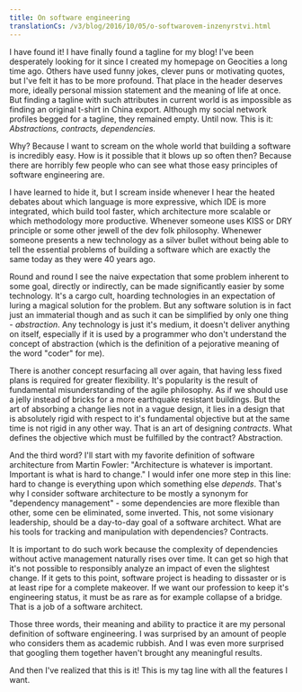 ```yaml
---
title: On software engineering
translationCs: /v3/blog/2016/10/05/o-softwarovem-inzenyrstvi.html
---
```


I have found it! I have finally found a tagline for my blog! I've been desperately looking for it since I created my homepage on Geocities a long time ago.‎ Others have used funny jokes, clever puns or motivating quotes, but I've felt ‎it has to be more profound. That place in the header deserves more, ideally personal mission statement and the meaning of life at once. But finding a tagline with such attributes in current world is as impossible as finding an original t-shirt in China export. Although my social network profiles begged for a tagline, they remained empty. Until now.
This is it: *Abstractions, contracts, dependencies.*

Why? Because I want to scream on the whole world that building a software is incredibly easy. How is it possible that it blows up so often then?‎ Because there are horribly few people who can see what those easy principles of software engineering are.

I have learned to hide it, but I scream inside whenever‎ I hear the heated debates about which language is more expressive, which IDE is more integrated, which build tool faster, which architecture more scalable or which methodology more productive. Whenever someone uses KISS or DRY principle or some other jewell of the dev folk philosophy. Whenewer someone presents a new technology as a silver bullet without being able to tell the essential problems of building a software which are exactly the same today as they were 40 years ago.

Round and round I see the naive expectation that some problem inherent to some goal, directly or indirectly, can be made significantly easier by some technology. It's a cargo cult, hoarding technologies in an expectation of luring a magical solution for the problem. But any software solution is in fact just an immaterial though and as such it can be simplified by only one thing - *abstraction*. Any technology is just it's medium, it doesn't deliver anything on itself, especially if it is used by a programmer who don't understand the concept of abstraction (which is the definition of a pejorative meaning of the word "coder" for me).

There is another concept resurfacing all over again, that having less fixed plans is required for greater flexibility. It's popularity is the result of fundamental misunderstanding of the agile philosophy. As if we should use a jelly instead of bricks for a more earthquake resistant buildings. But the art of absorbing a change lies not in a vague design, it lies in a design that is absolutely rigid with respect to it's fundamental objective but at the same time is not rigid in any other way. That is an art of designing *contracts*. What defines the objective which must be fulfilled by the contract? Abstraction.

And the third word? I'll start with my favorite definition of software architecture from Martin Fowler: "Architecture is whatever is important. Important is what is hard to change." I would infer one more step in this line: hard to change is everything upon which something else *depends*.‎ That's why I consider software architecture to be mostly a synonym for "dependency management" - some dependencies are more flexible than other, some cen be eliminated, some inverted. This, not some visionary leadership, should be a day-to-day goal of a software architect. What are his tools for tracking and manipulation with dependencies? Contracts.

It is important to do such work because the complexity of dependencies without active management naturally rises over time. It can get so high that it's not possible to responsibly analyze an impact of even the slightest change. If it gets to this point, software project is heading to dissaster or is at least ripe for a complete makeover. ‎If we want our profession to keep it's engineering status, it must be as rare as for example collapse of a bridge. That is a job of a software architect.

Those three words, their meaning and ability to practice it are my personal definition of software engineering. I was surprised by an amount of people who considers them as academic rubbish. And I was even more surprised that googling them together haven't brought any meaningful results.

And then I've realized that this is it! This is my tag line with all the features I want.